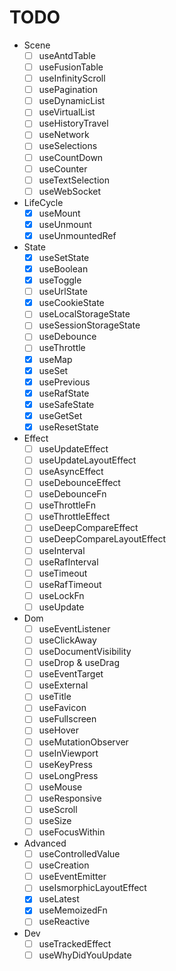 # TODO

- Scene
  - [ ] useAntdTable
  - [ ] useFusionTable
  - [ ] useInfinityScroll
  - [ ] usePagination
  - [ ] useDynamicList
  - [ ] useVirtualList
  - [ ] useHistoryTravel
  - [ ] useNetwork
  - [ ] useSelections
  - [ ] useCountDown
  - [ ] useCounter
  - [ ] useTextSelection
  - [ ] useWebSocket
- LifeCycle
  - [x] useMount
  - [x] useUnmount
  - [x] useUnmountedRef
- State
  - [x] useSetState
  - [x] useBoolean
  - [x] useToggle
  - [ ] useUrlState
  - [x] useCookieState
  - [ ] useLocalStorageState
  - [ ] useSessionStorageState
  - [ ] useDebounce
  - [ ] useThrottle
  - [x] useMap
  - [x] useSet
  - [x] usePrevious
  - [x] useRafState
  - [x] useSafeState
  - [x] useGetSet
  - [x] useResetState
- Effect
  - [ ] useUpdateEffect
  - [ ] useUpdateLayoutEffect
  - [ ] useAsyncEffect
  - [ ] useDebounceEffect
  - [ ] useDebounceFn
  - [ ] useThrottleFn
  - [ ] useThrottleEffect
  - [ ] useDeepCompareEffect
  - [ ] useDeepCompareLayoutEffect
  - [ ] useInterval
  - [ ] useRafInterval
  - [ ] useTimeout
  - [ ] useRafTimeout
  - [ ] useLockFn
  - [ ] useUpdate
- Dom
  - [ ] useEventListener
  - [ ] useClickAway
  - [ ] useDocumentVisibility
  - [ ] useDrop & useDrag
  - [ ] useEventTarget
  - [ ] useExternal
  - [ ] useTitle
  - [ ] useFavicon
  - [ ] useFullscreen
  - [ ] useHover
  - [ ] useMutationObserver
  - [ ] useInViewport
  - [ ] useKeyPress
  - [ ] useLongPress
  - [ ] useMouse
  - [ ] useResponsive
  - [ ] useScroll
  - [ ] useSize
  - [ ] useFocusWithin
- Advanced
  - [ ] useControlledValue
  - [ ] useCreation
  - [ ] useEventEmitter
  - [ ] useIsmorphicLayoutEffect
  - [x] useLatest
  - [x] useMemoizedFn
  - [ ] useReactive
- Dev
  - [ ] useTrackedEffect
  - [ ] useWhyDidYouUpdate
